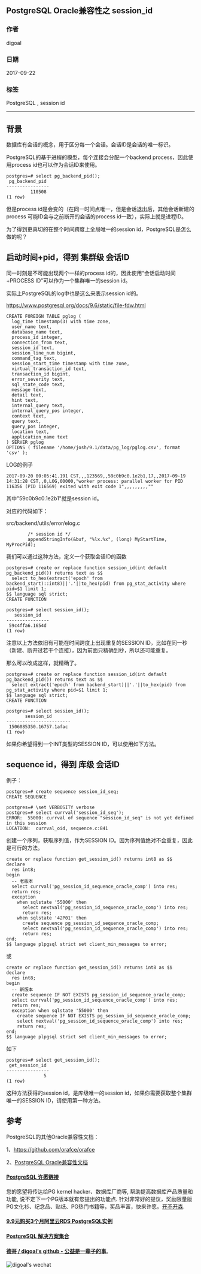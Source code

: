 ## PostgreSQL Oracle兼容性之 session_id  
                       
### 作者      
digoal      
      
### 日期       
2017-09-22     
        
### 标签      
PostgreSQL , session id    
                  
----                  
                   
## 背景       
数据库有会话的概念，用于区分每一个会话。会话ID是会话的唯一标识。  
  
PostgreSQL的基于进程的模型，每个连接会分配一个backend process，因此使用process id也可以作为会话ID来使用。  
  
```  
postgres=# select pg_backend_pid();  
 pg_backend_pid   
----------------  
         110508  
(1 row)  
```  
  
但是process id是会变的（在同一时间点唯一，但是会话退出后，其他会话新建的process 可能ID会与之前断开的会话的process id一致），实际上就是进程ID。  
  
为了得到更真切的在整个时间跨度上全局唯一的session id，PostgreSQL是怎么做的呢？  
  
## 启动时间+pid，得到 集群级 会话ID  
同一时刻是不可能出现两个一样的process id的，因此使用“会话启动时间+PROCESS ID”可以作为一个集群唯一的session id。  
  
实际上PostgreSQL的log中也是这么来表示session id的。  
  
https://www.postgresql.org/docs/9.6/static/file-fdw.html  
  
```  
CREATE FOREIGN TABLE pglog (  
  log_time timestamp(3) with time zone,  
  user_name text,  
  database_name text,  
  process_id integer,  
  connection_from text,  
  session_id text,  
  session_line_num bigint,  
  command_tag text,  
  session_start_time timestamp with time zone,  
  virtual_transaction_id text,  
  transaction_id bigint,  
  error_severity text,  
  sql_state_code text,  
  message text,  
  detail text,  
  hint text,  
  internal_query text,  
  internal_query_pos integer,  
  context text,  
  query text,  
  query_pos integer,  
  location text,  
  application_name text  
) SERVER pglog  
OPTIONS ( filename '/home/josh/9.1/data/pg_log/pglog.csv', format 'csv' );  
```  
  
LOG的例子  
  
```  
2017-09-20 00:05:41.191 CST,,,123569,,59c0b9c0.1e2b1,17,,2017-09-19 14:31:28 CST,,0,LOG,00000,"worker process: parallel worker for PID 116356 (PID 116569) exited with exit code 1",,,,,,,,,""  
```  
  
其中"59c0b9c0.1e2b1"就是session id。  
  
对应的代码如下：  
  
src/backend/utils/error/elog.c  
  
```  
        /* session id */  
        appendStringInfo(&buf, "%lx.%x", (long) MyStartTime, MyProcPid);  
```  
  
我们可以通过这种方法，定义一个获取会话ID的函数  
  
```  
postgres=# create or replace function session_id(int default pg_backend_pid()) returns text as $$   
  select to_hex(extract('epoch' from backend_start)::int8)||'.'||to_hex(pid) from pg_stat_activity where pid=$1 limit 1;  
$$ language sql strict;  
CREATE FUNCTION  
  
postgres=# select session_id();  
   session_id     
----------------  
 59c4ffa6.1654d  
(1 row)  
```  
  
注意以上方法依旧有可能在时间跨度上出现重复的SESSION ID，比如在同一秒（新建、断开过若干个连接），因为前面只精确到秒，所以还可能重复。  
  
那么可以改成这样，就精确了。  
  
```  
postgres=# create or replace function session_id(int default pg_backend_pid()) returns text as $$   
  select extract('epoch' from backend_start)||'.'||to_hex(pid) from pg_stat_activity where pid=$1 limit 1;  
$$ language sql strict;  
CREATE FUNCTION  
  
postgres=# select session_id();  
       session_id         
------------------------  
 1506085350.16757.1afac  
(1 row)  
```  
  
如果你希望得到一个INT类型的SESSION ID，可以使用如下方法。  
  
## sequence id，得到 库级 会话ID  
  
例子：  
  
```  
postgres=# create sequence session_id_seq;  
CREATE SEQUENCE  
  
postgres=# \set VERBOSITY verbose  
postgres=# select currval('session_id_seq');  
ERROR:  55000: currval of sequence "session_id_seq" is not yet defined in this session  
LOCATION:  currval_oid, sequence.c:841  
```  
  
创建一个序列，获取序列值，作为SESSION ID。因为序列值绝对不会重复，因此是可行的方法。  
  
```  
create or replace function get_session_id() returns int8 as $$  
declare  
  res int8;  
begin  
  -- 老版本  
  select currval('pg_session_id_sequence_oracle_comp') into res;  
  return res;  
  exception   
    when sqlstate '55000' then  
      select nextval('pg_session_id_sequence_oracle_comp') into res;  
      return res;  
    when sqlstate '42P01' then  
      create sequence pg_session_id_sequence_oracle_comp;  
      select nextval('pg_session_id_sequence_oracle_comp') into res;  
      return res;  
end;  
$$ language plpgsql strict set client_min_messages to error;  
```  
  
或  
  
```  
create or replace function get_session_id() returns int8 as $$  
declare  
  res int8;  
begin  
  -- 新版本  
  create sequence IF NOT EXISTS pg_session_id_sequence_oracle_comp;  
  select currval('pg_session_id_sequence_oracle_comp') into res;  
  return res;  
  exception when sqlstate '55000' then  
    create sequence IF NOT EXISTS pg_session_id_sequence_oracle_comp;  
    select nextval('pg_session_id_sequence_oracle_comp') into res;  
    return res;  
end;  
$$ language plpgsql strict set client_min_messages to error;  
```  
  
如下  
  
```  
postgres=# select get_session_id();  
 get_session_id   
----------------  
              5  
(1 row)  
```  
  
这种方法获得的session id，是库级唯一的session id，如果你需要获取整个集群唯一的SESSION ID，请使用第一种方法。  
  
## 参考  
PostgreSQL的其他Oracle兼容性文档：  
  
1、https://github.com/orafce/orafce  
  
2、[PostgreSQL Oracle兼容性文档](../class/21.md)  
   
  
  
  
  
  
  
  
  
  
  
  
  
  
  
  
  
  
  
  
  
  
  
  
  
  
  
  
  
  
  
  
  
  
  
  
  
  
  
  
  
  
  
  
  
  
  
  
  
  
  
  
  
  
  
  
  
  
  
  
  
  
  
  
  
  
  
  
  
  
  
  
  
  
#### [PostgreSQL 许愿链接](https://github.com/digoal/blog/issues/76 "269ac3d1c492e938c0191101c7238216")
您的愿望将传达给PG kernel hacker、数据库厂商等, 帮助提高数据库产品质量和功能, 说不定下一个PG版本就有您提出的功能点. 针对非常好的提议，奖励限量版PG文化衫、纪念品、贴纸、PG热门书籍等，奖品丰富，快来许愿。[开不开森](https://github.com/digoal/blog/issues/76 "269ac3d1c492e938c0191101c7238216").  
  
  
#### [9.9元购买3个月阿里云RDS PostgreSQL实例](https://www.aliyun.com/database/postgresqlactivity "57258f76c37864c6e6d23383d05714ea")
  
  
#### [PostgreSQL 解决方案集合](https://yq.aliyun.com/topic/118 "40cff096e9ed7122c512b35d8561d9c8")
  
  
#### [德哥 / digoal's github - 公益是一辈子的事.](https://github.com/digoal/blog/blob/master/README.md "22709685feb7cab07d30f30387f0a9ae")
  
  
![digoal's wechat](../pic/digoal_weixin.jpg "f7ad92eeba24523fd47a6e1a0e691b59")
  
